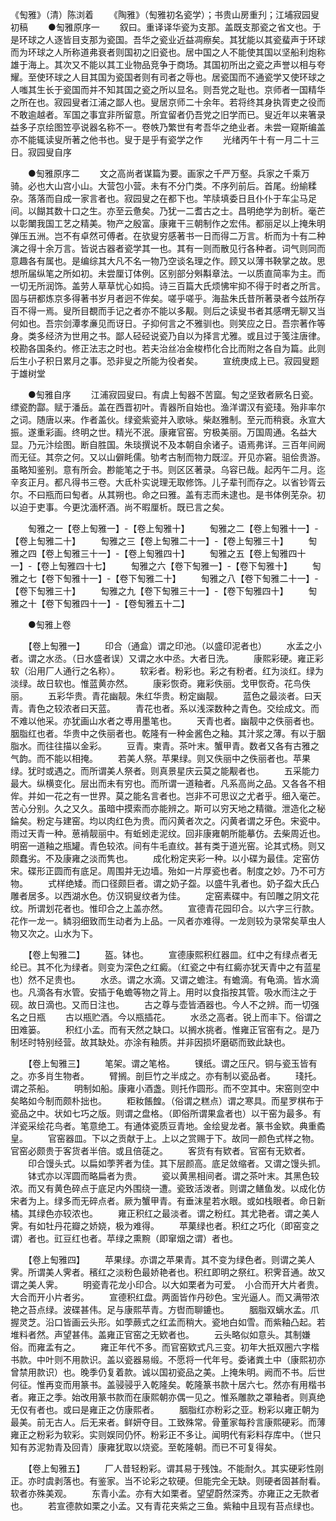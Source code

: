 <!-- { "loadSidebar": true } -->

《匋雅》（清）陈浏着
　　《陶雅》（匋雅初名瓷学）；书贵山房重刋；江埔寂园叟初稿
　　●匋雅原序一
　　叙曰。重译译华瓷为支那。盖既支那瓷之省文也。于是环球之人逐皆目支那为瓷国。吾华之瓷业近益凋瘵矣。其犹能以其瓷蜚声于环球而为环球之人所称道弗衰者则国初之旧瓷也。居中国之人不能使其国以坚船利炮称雄于海上。其次又不能以其工业物品竞争于商场。其国初所出之瓷之声誉以相与夸耀。至使环球之人目其国为瓷国者则有司者之辱也。居瓷国而不通瓷学又使环球之人嗤其生长于瓷国而并不知其国之瓷之所以显名。则吾党之耻也。京师者一国精华之所在也。寂园叟者江浦之鄙人也。叟居京师二十余年。若将终其身执胥吏之役而不敢逾越者。军国之事宜非所留意。所宜留者仍吾党之旧学而已。叟近年以来箸录益多子京绘图笠亭说器名称不一。卷帙乃繁世有考吾华之绝业者。未尝一窥斯编盖亦不能辄读叟所著之他书也。叟于是乎有瓷学之作
　　光绪丙午十有一月二十三日。寂园叟自序

　　●匋雅原序二
　　文之高尚者谋篇为要。画家之千严万壑。兵家之千乘万骑。必也大山宫小山。大营包小营。未有不分门类。不序列前后。首尾。纷緰糅杂。落落而自成一家言者也。寂园叟之在都下也。竿牍填委日且仆仆于车尘马足间。以餬其数十口之生。亦至云惫矣。乃犹一二耆古之士。昌明绝学为剖析。毫芒以彰閳我国工艺之精美。物产之殷富。康雍干三朝制作之宏伟。都丽足以上掩朱明弹压五洲。岂不有卓然可傅者。在欤叟穷感著书一日而得二万言。析而为十有二种演之得十余万言。皆说古器者瓷学其一也。其有一则而散见行各种者。词气则同而意趣各有属也。是编综其大凡不名一物乃空谈名理之作。顾又以薄书鞅掌之故。思想所届纵笔之所如初。未尝厘订体例。区别部分斞斠章法。一以质直简率为主。而一切无所润饰。盖劳人草草忧心如捣。诗三百篇大氏烦怫牢抑不得于时者之所言。固与研都炼京多得著书岁月者迥不侔矣。嗟乎嗟乎。海盐朱氏昔所著录者今兹所存百不得一焉。叟所目覩而手记之者亦不能以多觏。则后之读叟书者其感喟无聊又当何如也。吾宗剑潭孝亷见而讶日。子抑何言之不雅驯也。则笑应之日。吾宗著作等身。类多经济为世用之书。鄙人硁硁说瓷乃自以为择言尤雅。或且过于笺注唐律。校勘各国条约。修正法志之时也。若夫治丝冶金梭栉化合比而附之各自为篇。此则后生小子积日累月之事。恐非叟之所能为役者矣。
　　宣统庚成上已。寂园叟题于雄树堂

　　●匋雅自序
　　江浦寂园叟曰。有虞上匋器不苦窳。匋之坚致者厥名日瓷。缥瓷酌酃。赋于潘岳。盖在西晋初叶。青器所自始也。渔洋谓汉有瓷琖。殆非率尔之词。随唐以来。作者盖伙。绿瓷紫瓷并入歌咏。柴赵雅制。至元而稍衰。永宣大振。遂重彩画。终明之世。精光不泯。康雍官窑。穷极美丽。万国周通。名益大显。乃元汴绘图。断自胜国。朱琰撰说不及本朝自余诸子。语焉弗详。三百年间阙而无征。其奈之何。又以山僻眊儒。劬考古制而物力既涩。开见亦窘。驵侩贵游。虽略知鉴别。意有所会。尠能笔之于书。则区区著录。乌容已哉。起丙午二月。迄辛亥正月。都凡得书三卷。大氐朴实说理无取修饰。儿子辈刊而存之。以省钞胥云尔。不曰瓶而曰匋者。从其朔也。命之曰雅。盖有志而未逮也。是书体例芜杂。初以迫于吏事。今更沈湎杯酒。尚不暇厘析。既已言之矣。

　　匋雅之一【卷上匋雅一】-【卷上匋雅十】
　　匋雅之二【卷上匋雅十一】-【卷上匋雅二十】
　　匋雅之三【卷上匋雅二十一】-【卷上匋雅三十】
　　匋雅之四【卷上匋雅三十一】-【卷上匋雅四十】
　　匋雅之五【卷上匋雅四十一】-【卷上匋雅四十七】
　　匋雅之六【卷下匋雅一】-【卷下匋雅十】
　　匋雅之七【卷下匋雅十一】-【卷下匋雅二十】
　　匋雅之八【卷下匋雅二十一】-【卷下匋雅三十】
　　匋雅之九【卷下匋雅三十一】-【卷下匋雅四十】
　　匋雅之十【卷下匋雅四十一】-【卷匋雅五十二】

　　●匋雅上卷

　　【卷上匋雅一】
　　印合（通盒）谓之印池。（以盛印泥者也）
　　水孟之小者。谓之水丞。（日水盛者误）又谓之水中丞。大者日洗。
　　康熙彩硬。雍正彩软（沿用厂人通行之名称）。
　　软彩者。粉彩也。彩之有粉者。红为淡红。绿为淡绿。故日软也。惟蓝黄亦然。
　　康彩恢奇。雍彩佚丽。戈甲恢奇。花鸟佚丽。
　　五彩华贵。青花幽靓。朱红华贵。粉定幽靓。
　　蓝色之最淡者。曰天青。青色之较浓者曰天蓝。
　　青花也者。系以浅深数种之青色。交绘成文。而不难以他采。亦犹画山水者之尃用墨笔也。
　　天青也者。幽靓中之佚丽者也。胭脂红也者。华贵中之佚丽者也。乾隆有一种金酱色之釉。其汁浆之薄。有以于胭脂水。而往往描以金彩。
　　豆青。柬青。茶叶末。蟹甲青。数者又各有古雅之气韵。而不能以相掩。
　　若美人祭。苹果绿。则又佚丽中之佚丽者也。苹果绿。犹时或遇之。而所谓美人祭者。则真景星庆云莫之能觏者也。
　　五采能力最大。纵横变化。层出而未有穷也。而所谓一道釉者。凡系高尚之品。又各各不相侔。并如一花之有一世界。莫之能名言者也。岂非不可思议之尤者乎。细入毫芒。苦心分别。久之又久。虽暗中摸索而亦能辨之。斯可以穷天地之精徽。泄造化之秘錀矣。粉定与建窑。均以肉红色为贵。而闪黄者次之。闪黄者谓之牙色。宋瓷中。雨过天青一种。葸褃靓丽中。有蚯蚓走泥纹。回非康雍朝所能摹仿。去柴周近也。明窑一道釉之瓶罐。青色较浓。间有牛毛直纹。甚有类于道光窑。论其式杨。则又颇蠢劣。不及康雍之淡而隽也。
　　成化粉定夹彩一种。以小碟为最佳。定窑仿宋。碟形正圆而有底足。周围并无边墙。殆如一片厚瓷也者。制度之妙。乃不可方物。
　　式样绝矮。而口径颇巨者。谓之奶子盌。以盛牛乳者也。奶子盌大氏凸雕者居多。以西湖水色。仿汉铜叟纹者为佳。
　　定窑素碟中。有凹雕之阴文花纹。所谓划花者也。惟印合之上盖亦然。
　　宣德青花园印合。以六字三行款。花作一龙一。鳞羽细致而生动者为上品。一风者亦难得。一龙则较为录常矣草虫人物又次之。山水为下。

　　【卷上匋雅二】
　　盔。钵也。
　　宣德康熙积红器皿。红中之有绿点者无纶已。其不化为绿者。则变为深色之红癜。（红瓷之中有红癜亦犹天青中之有蓝星也）然不足贵也。
　　水丞。谓之水滴。又谓之蟾注。有蟾滴。有龟滴。皆水滴也。凡滴各有水管。安插于龟蟾等物之背上。用时以食指按其管。吸水而注之于砚。故日滴也。又而日注也。
　　古之尊与壶皆酒器也。今人不之辨。而一切强名之日瓶
　　古以瓶贮酒。今以瓶插花。
　　水丞之高者。锐上而丰下。俗谓之田难篓。
　　积红小孟。而有天然之缺口。以搁水挑者。惟雍正官窑有之。是乃制坯时特别经营。故其缺处。亦涂有釉质。并非因损坏磨砺而致此缺也。

　　【卷上匋雅三】
　　笔架。谓之笔格。
　　镤纸。谓之压尺。铜与瓷玉皆有之。亦多肖生物者。
　　臂搁。剖巨竹之半成之。亦有制以瓷品者。
　　琖托。谓之茶船。
　　明制如船。康雍小酒盏。则托作圆形。而不空其中。宋窑则空中矣略如今制而颇朴拙也。
　　粔籹餦餭。（俗谓之糕点）谓之寒具。而星罗棋布于瓷品之中。状如七巧之版。则谓之盘格。（即俗所谓果盒者也）以干窑为最多。有洋瓷采绘花鸟者。笔意绝工。有通体瓷质豆青地。金绘叟龙者。篆书金欵。典重矞皇。
　　官窑器皿。下以之贡献于上。上以之赏赐于下。故同一颜色式样之物。官窑必颇贵于客货者半倍。或且倍蓗之。
　　客货有有欵者。官窑有无欵者。
　　印合馒头式。以扁如荸荠者为佳。其下层颜高。底足敛缩者。又谓之馒头抓。
　　钵式亦以浑圆而略扁者为贵。
　　瓷以黄黑相间者。谓之茶叶末。其黑色较浓。而又有黄色碎点于底足内外围绕一遭。瓷致活泼者。则谓之鳝鱼发。以成化仿宋者为上。绿多而无碎点者。厥为蟹甲青。有垂沫星若水眼。或如栈眼者。命日新橘。其绿色亦较浓也。
　　雍正积红之最淡者。谓之粉红。其尤艳者。谓之美人霁。有如牡丹花瓣之娇娆，极为难得。
　　苹菓绿也者。积红之巧化（即窑变之谓）者也。豇豆红也者。苹绿之熏黦（即窜烟之谓）者也。

　　【卷上匋雅四】
　　苹果绿。亦谓之苹果青。其不变为绿色者。则谓之美人霁。所谓美人霁者。穦红之淡粉色最娇艳者也。积红即明之祭红。积霁音通。故又谓之美人霁。
　　明瓷青花龙小印合。以大如栗者为可爱。　小合而开大片者贵。大合而开小片者劣。
　　宣德积红盘。两面皆作丹砂色。宝光逼人。而又满带浓艳之苔点绿。波碟甚伟。足与康熙苹青。方辔而聊鏕也。
　　胭脂双螭水孟。爪握灵芝。沿口皆画云头形。如荸蕨式之红孟而稍大。瓷地白如雪。而紫釉凸起。若堆料者然。声望甚伟。盖雍正官窑之无欵者也。
　　云头略似如意头。其制嫌俗。而雍孟有之。
　　雍正年代不多。而官窑欵式凡三变。初年大扺双圈六字楷书款。中叶则不用款识。盖以瓷器易缎。不愿将一代年号。委诸粪土中（康熙初亦曾禁用款识）也。晚季仍复着款。诚以国初瓷品之美。上掩朱明。阙而不书。后世何征。惟再变而用篆书。盖骎骎乎入乾隆矣。乾隆篆书款十居六七。然亦有用楷书者。雍正之季。始改用篆书款而在康熙朝亦偶一见之。惟系雕款之罩釉者。则真绝无仅有者也。或曰是雍正之仿康熙者。
　　胭脂红亦粉彩之亚。粉彩以雍正朝为最美。前无古人。后无来者。鲜妍夺目。工致殊常。骨董家每矝言康熙硬彩。而薄雍正之粉彩为软彩。实则娱同仍怀。粉彩正不多让。闻明代有彩料存库中。（世只知有苏泥勃青及回青）康雍犹取以烧瓷。至乾隆朝。而已不可复得矣。

　　【卷上匋雅五】
　　厂人昔轻粉彩。谓其易于残蚀。不能耐久。其实硬彩性刚正。亦时虞剥落也。有鉴家。当不论彩之软硬。但能完全无缺。则硬者固甚耐看。软者亦殊美观。
　　东青小孟。亦有大如栗者。望望蔚然深秀。亦雍正之无款者也。
　　若宣德款如栗之小孟。又有青花夹紫之三鱼。紫釉中且现有苔点绿也。
